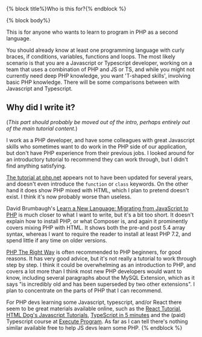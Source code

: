 {% block title%}Who is this for?{% endblock %}

{% block body%}


This is for anyone who wants to learn to program in PHP as a second language.

You should already know at least one programming language with curly braces, if conditions, variables, functions and
loops. The most likely scenario is that you are a Javascript or Typescript developer, working on a team that uses
a combination of PHP and JS or TS, and while you might not currently need deep PHP knowledge,
you want 'T-shaped skills', involving basic PHP knowledge. There will be some comparisons between with Javascript and
Typescript.

## Why did I write it?

(*This part should probably be moved out of the intro, perhaps entirely out of the main tutorial content.*)

I work as a PHP developer, and have some colleagues with great Javascript skills who sometimes want to do work in the PHP
side of our application, but don't have PHP experience from their previous jobs. I looked around for an introductory
tutorial to recommend they can work through, but I didn't find anything satisfying.

[The tutorial at php.net](https://www.php.net/manual/en/tutorial.php) appears not to have been updated for several years,
and doesn't even introduce the `function` or `class` keywords. On the other hand it does show PHP mixed with HTML,
which I plan to pretend doesn't exist. I think it's now probably worse than useless.

David Brumbaugh's
[Learn a New Language: Migrating from JavaScript to PHP](https://www.codementor.io/@davidbrumbaugh/migrating-from-javascript-to-php-du1088tr4)
is much closer to what I want to write, but it's a bit too short. It doesn't explain how to install PHP, or what Composer is,
and again it prominently covers mixing PHP with HTML. It shows both the pre-and post 5.4 array syntax, whereas I want to
require the reader to install at least PHP 7.2, and spend little if any time on older versions.

[PHP The Right Way](https://phptherightway.com/) is often recommended to PHP beginners, for good reasons. It has very good
advice, but it's not really a tutorial to work through step by step. I think it could be overwhelming as an introduction
to PHP, and covers a lot more than I think most new PHP developers would want to know, including several paragraphs about
the MySQL Extension, which as it says "is incredibly old and has been superseded by two other extensions". I plan to
concentrate on the parts of PHP that I can recommend.

For PHP devs learning some Javascript, typescript, and/or React there seem to be great materials available online,
such as the [React Tutorial](https://reactjs.org/tutorial/tutorial.html),
[HTML Dog's Javascript Tutorials](https://htmldog.com/guides/javascript/),
[TypeScript in 5 minutes](https://www.typescriptlang.org/docs/handbook/typescript-in-5-minutes.html) and the (paid) Typescript course at
[Execute Program](https://www.executeprogram.com/). As far as I can tell there's nothing similar available free to help
JS devs learn some PHP.
{% endblock %}
